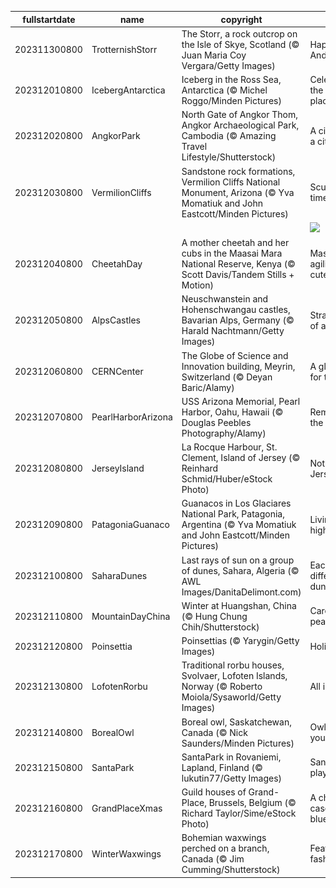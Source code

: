 |fullstartdate|name|copyright|title|image|
|--|--|--|--|--|
202311300800|TrotternishStorr|The Storr, a rock outcrop on the Isle of Skye, Scotland (© Juan Maria Coy Vergara/Getty Images)|Happy Saint Andrew's Day|![](/en-US/2023/12/202311300800TrotternishStorr.jpg)|
202312010800|IcebergAntarctica|Iceberg in the Ross Sea, Antarctica (© Michel Roggo/Minden Pictures)|Celebrating the coolest place!|![](/en-US/2023/12/202312010800IcebergAntarctica.jpg)|
202312020800|AngkorPark|North Gate of Angkor Thom, Angkor Archaeological Park, Cambodia (© Amazing Travel Lifestyle/Shutterstock)|A city within a city|![](/en-US/2023/12/202312020800AngkorPark.jpg)|
202312030800|VermilionCliffs|Sandstone rock formations, Vermilion Cliffs National Monument, Arizona (© Yva Momatiuk and John Eastcott/Minden Pictures)|Sculpted by time|![](/en-US/2023/12/202312030800VermilionCliffs.jpg)|
||||![](/en-US/2023/12/.jpg)|
202312040800|CheetahDay|A mother cheetah and her cubs in the Maasai Mara National Reserve, Kenya (© Scott Davis/Tandem Stills + Motion)|Masters of agility and cuteness|![](/en-US/2023/12/202312040800CheetahDay.jpg)|
202312050800|AlpsCastles|Neuschwanstein and Hohenschwangau castles, Bavarian Alps, Germany (© Harald Nachtmann/Getty Images)|Straight out of a fairy tale|![](/en-US/2023/12/202312050800AlpsCastles.jpg)|
202312060800|CERNCenter|The Globe of Science and Innovation building, Meyrin, Switzerland (© Deyan Baric/Alamy)|A global code for the future|![](/en-US/2023/12/202312060800CERNCenter.jpg)|
202312070800|PearlHarborArizona|USS Arizona Memorial, Pearl Harbor, Oahu, Hawaii (© Douglas Peebles Photography/Alamy)|Remembering the fallen|![](/en-US/2023/12/202312070800PearlHarborArizona.jpg)|
202312080800|JerseyIsland|La Rocque Harbour, St. Clement, Island of Jersey (© Reinhard Schmid/Huber/eStock Photo)|Not that Jersey Shore|![](/en-US/2023/12/202312080800JerseyIsland.jpg)|
202312090800|PatagoniaGuanaco|Guanacos in Los Glaciares National Park, Patagonia, Argentina (© Yva Momatiuk and John Eastcott/Minden Pictures)|Living the high life|![](/en-US/2023/12/202312090800PatagoniaGuanaco.jpg)|
202312100800|SaharaDunes|Last rays of sun on a group of dunes, Sahara, Algeria (© AWL Images/DanitaDelimont.com)|Each day a different dune|![](/en-US/2023/12/202312100800SaharaDunes.jpg)|
202312110800|MountainDayChina|Winter at Huangshan, China (© Hung Chung Chih/Shutterstock)|Care for a peak?|![](/en-US/2023/12/202312110800MountainDayChina.jpg)|
202312120800|Poinsettia|Poinsettias (© Yarygin/Getty Images)|Holiday hues|![](/en-US/2023/12/202312120800Poinsettia.jpg)|
202312130800|LofotenRorbu|Traditional rorbu houses, Svolvaer, Lofoten Islands, Norway (© Roberto Moiola/Sysaworld/Getty Images)|All is calm|![](/en-US/2023/12/202312130800LofotenRorbu.jpg)|
202312140800|BorealOwl|Boreal owl, Saskatchewan, Canada (© Nick Saunders/Minden Pictures)|Owl eyes on you|![](/en-US/2023/12/202312140800BorealOwl.jpg)|
202312150800|SantaPark|SantaPark in Rovaniemi, Lapland, Finland (© lukutin77/Getty Images)|Santa's playground|![](/en-US/2023/12/202312150800SantaPark.jpg)|
202312160800|GrandPlaceXmas|Guild houses of Grand-Place, Brussels, Belgium (© Richard Taylor/Sime/eStock Photo)|A cheerful case of the blues|![](/en-US/2023/12/202312160800GrandPlaceXmas.jpg)|
202312170800|WinterWaxwings|Bohemian waxwings perched on a branch, Canada (© Jim Cumming/Shutterstock)|Feathered fashionistas|![](/en-US/2023/12/202312170800WinterWaxwings.jpg)|
